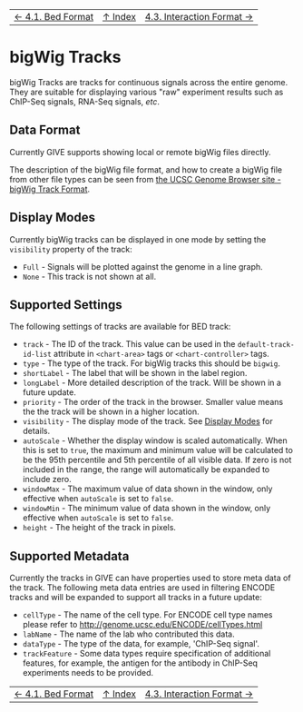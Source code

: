 ||||
| --- | --- | --- |
| [← 4.1. Bed Format](4.1-bed.md) | [↑ Index](Readme.md) | [4.3. Interaction Format →](4.3-interaction.md) |

# bigWig Tracks

bigWig Tracks are tracks for continuous signals across the entire genome. They
are suitable for displaying various "raw" experiment results such as ChIP-Seq
signals, RNA-Seq signals, *etc*.

## Data Format

Currently GIVE supports showing local or remote bigWig files directly.

The description of the bigWig file format, and how to create a bigWig file from other file
types can be seen from
[the UCSC Genome Browser site - bigWig Track Format](https://genome.ucsc.edu/goldenpath/help/bigWig.html).

## Display Modes

Currently bigWig tracks can be displayed in one mode by setting the `visibility`
property of the track:

*   `Full` - Signals will be plotted against the genome in a line graph.
*   `None` - This track is not shown at all.

## Supported Settings

The following settings of tracks are available for BED track:

*   `track` - The ID of the track. This value can be used in the
    `default-track-id-list` attribute in `<chart-area>` tags or
    `<chart-controller>` tags.
*   `type` - The type of the track. For bigWig tracks this should be `bigwig`.
*   `shortLabel` - The label that will be shown in the label region.
*   `longLabel` - More detailed description of the track. Will be shown in a
    future update.
*   `priority` - The order of the track in the browser. Smaller value means the
    the track will be shown in a higher location.
*   `visibility` - The display mode of the track. See
    [Display Modes](#display-modes) for details.
*   `autoScale` - Whether the display window is scaled automatically. When this
    is set to `true`, the maximum and minimum value will be calculated to be
    the 95th percentile and 5th percentile of all visible data. If zero is not
    included in the range, the range will automatically be expanded to include
    zero.
*   `windowMax` - The maximum value of data shown in the window, only effective
    when `autoScale` is set to `false`.
*   `windowMin` - The minimum value of data shown in the window, only effective
    when `autoScale` is set to `false`.
*   `height` - The height of the track in pixels.

## Supported Metadata

Currently the tracks in GIVE can have properties used to store meta data of the
track. The following meta data entries are used in filtering ENCODE tracks and
will be expanded to support all tracks in a future update:

*   `cellType` - The name of the cell type. For ENCODE cell type names please
    refer to <http://genome.ucsc.edu/ENCODE/cellTypes.html>
*   `labName` - The name of the lab who contributed this data.
*   `dataType` - The type of the data, for example, 'ChIP-Seq signal'.
*   `trackFeature` - Some data types require specification of additional
    features, for example, the antigen for the antibody in ChIP-Seq experiments
    needs to be provided.


||||
| --- | --- | --- |
| [← 4.1. Bed Format](4.1-bed.md) | [↑ Index](Readme.md) | [4.3. Interaction Format →](4.3-interaction.md) |
